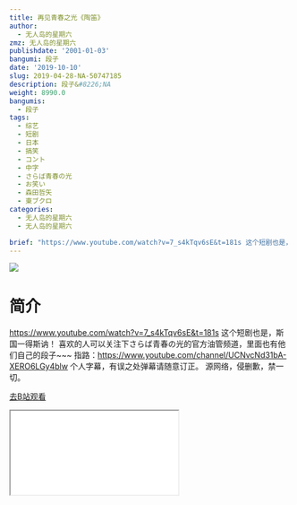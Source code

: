 ```yaml
---
title: 再见青春之光《陶笛》
author:
  - 无人岛的星期六
zmz: 无人岛的星期六
publishdate: '2001-01-03'
bangumi: 段子
date: '2019-10-10'
slug: 2019-04-28-NA-50747185
description: 段子&#8226;NA
weight: 8990.0
bangumis:
  - 段子
tags:
  - 综艺
  - 短剧
  - 日本
  - 搞笑
  - コント
  - 中字
  - さらば青春の光
  - お笑い
  - 森田哲矢
  - 東ブクロ
categories:
  - 无人岛的星期六
  - 无人岛的星期六

brief: "https://www.youtube.com/watch?v=7_s4kTqv6sE&t=181s 这个短剧也是，斯国一得斯讷！ 喜欢的人可以关注下さらば青春の光的官方油管频道，里面也有他们自己的段子~~~ 指路：https://www.youtube.com/channel/UCNvcNd31bA-XERO6LGy4blw 个人字幕，有误之处弹幕请随意订正。 源网络，侵删歉，禁一切。"
---
```

![](https://raw.githubusercontent.com/tcgriffith/owaraisite/master/static/tmpimg/560e970b7936ed56eef3139c1c0a3ec6761a93b4.jpg.480.jpg)
# 简介  
https://www.youtube.com/watch?v=7_s4kTqv6sE&t=181s
这个短剧也是，斯国一得斯讷！
喜欢的人可以关注下さらば青春の光的官方油管频道，里面也有他们自己的段子~~~
指路：https://www.youtube.com/channel/UCNvcNd31bA-XERO6LGy4blw
个人字幕，有误之处弹幕请随意订正。
源网络，侵删歉，禁一切。  

[去B站观看](https://www.bilibili.com/video/av50747185/)
<div class ="resp-container"><iframe class="testiframe" src="//player.bilibili.com/player.html?aid=50747185"", scrolling="no", allowfullscreen="true" > </iframe></div> 
